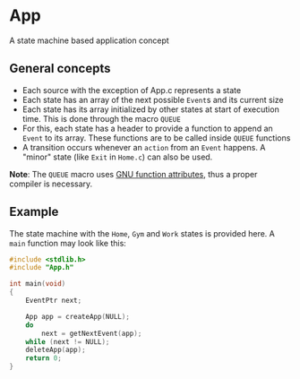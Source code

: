 # App
A state machine based application concept

## General concepts
* Each source with the exception of App.c represents a state
* Each state has an array of the next possible `Event`s and its current size
* Each state has its array initialized by other states at start of execution time. This is done through the macro `QUEUE`
* For this, each state has a header to provide a function to append an `Event` to its array. These functions are to be called inside `QUEUE` functions
* A transition occurs whenever an `action` from an `Event` happens. A "minor" state (like `Exit` in `Home.c`) can also be used.

**Note**: The `QUEUE` macro uses [GNU function attributes](https://gcc.gnu.org/onlinedocs/gcc/Common-Function-Attributes.html#Common-Function-Attributes), thus a proper compiler is necessary.

## Example
The state machine with the `Home`, `Gym` and `Work` states is provided here. A `main` function may look like this:

```c++
#include <stdlib.h>
#include "App.h"

int main(void)
{
    EventPtr next;

    App app = createApp(NULL);
    do
        next = getNextEvent(app);
    while (next != NULL);
    deleteApp(app);
    return 0;
}
```
